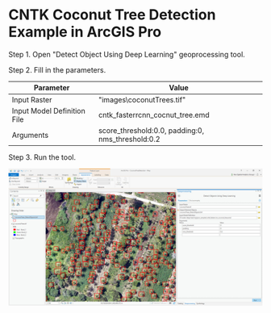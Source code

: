 # CNTK Coconut Tree Detection Example in ArcGIS Pro
Step 1. Open "Detect Object Using Deep Learning" geoprocessing tool. 

Step 2. Fill in the parameters. 

| Parameter | Value |
| --------- | ----- |
| Input Raster | "images\coconutTrees.tif" |
| Input Model Definition File | cntk_fasterrcnn_cocnut_tree.emd |
| Arguments | score_threshold:0.0, padding:0, nms_threshold:0.2|

Step 3. Run the tool.

<img src='../../../../docs/img/cntk_fasterRCNN_coconuttreedetectionexample.jpg'>
